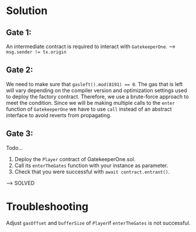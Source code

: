 Solution
========

Gate 1:
-------
An intermediate contract is required to interact with ```GatekeeperOne```. --> ```msg.sender != tx.origin```

Gate 2:
-------
We need to make sure that ```gasleft().mod(8191) == 0```. The gas that is left will vary depending on the compiler version and optimization settings used to deploy the factory contract. Therefore, we use a brute-force approach to meet the condition. Since we will be making multiple calls to the ```enter``` function of ```GatekeeperOne``` we have to use ```call``` instead of an abstract interface to avoid reverts from propagating.

Gate 3:
-------
Todo...

1. Deploy the ```Player``` contract of GatekeeperOne.sol.
2. Call its ```enterTheGates``` function with your instance as parameter.
3. Check that you were successful with ```await contract.entrant()```.

--> SOLVED

Troubleshooting
===============

Adjust ```gasOffset``` and ```bufferSize``` of ```Player```if ```enterTheGates``` is not successful.